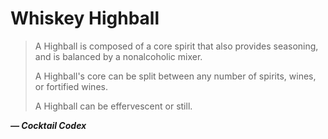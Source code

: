 # Whiskey Highball

> A Highball is composed of a core spirit that also provides seasoning, and is
> balanced by a nonalcoholic mixer.
>
> A Highball's core can be split between any number of spirits, wines, or
> fortified wines.
>
> A Highball can be effervescent or still.

***— Cocktail Codex***
